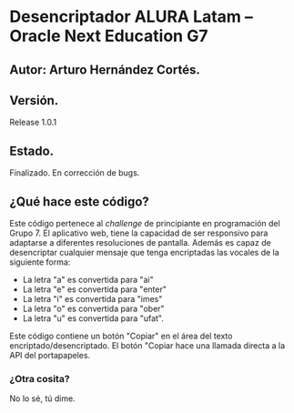 # Desencriptador ALURA Latam – Oracle Next Education G7
 
## Autor: Arturo Hernández Cortés. 
 
## Versión. 
Release 1.0.1
 
## Estado. 
Finalizado. En corrección de bugs. 

## ¿Qué hace este código?

Este código pertenece al *challenge* de principiante en programación del Grupo 7. El aplicativo web, tiene la capacidad de ser responsivo para adaptarse a diferentes resoluciones de pantalla. Además es capaz de desencriptar cualquier mensaje que tenga encriptadas las vocales de la siguiente forma:
 
* La letra "a" es convertida para "ai"
* La letra "e" es convertida para "enter"
* La letra "i" es convertida para "imes"
* La letra "o" es convertida para "ober"
* La letra "u" es convertida para "ufat".

Este código contiene un botón "Copiar" en el área del texto encriptado/desencriptado. El botón "Copiar hace una llamada directa a la API del portapapeles.

### ¿Otra cosita?

No lo sé, tú dime. 